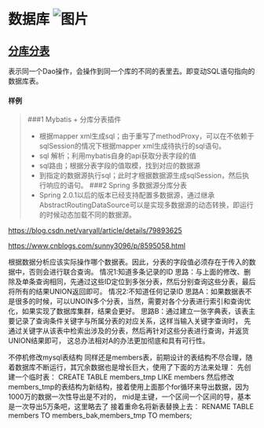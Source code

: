 数据库 ![图片](.jpg "区块链")
====================
[分库分表](https://blog.csdn.net/huanxue517/article/details/70145570)
---------------------
表示同一个Dao操作，会操作到同一个库的不同的表里去。即变动SQL语句指向的数据库表。
#### 样例
> ###1 Mybatis + 分库分表插件
> - 根据mapper xml生成sql；由于重写了methodProxy，可以在不依赖于sqlSession的情况下根据mapper xml生成待执行的sql语句。
> - sql 解析；利用mybatis自身的api获取分表字段的值
> - sql路由；根据分表字段的值取模，找到对应的数据源
> - 到指定的数据源执行sql；此时才根据数据源生成sqlSession，然后执行响应的语句。
> ###2 Spring 多数据源分库分表
> - Spring 2.0.1以后的版本已经支持配置多数据源，通过继承AbstractRoutingDataSource可以是实现多数据源的动态转换，即运行的时候动态加载不同的数据源。

https://blog.csdn.net/varyall/article/details/79893625

https://www.cnblogs.com/sunny3096/p/8595058.html


根据数据分析应该实际操作哪个数据表。因此，分表的字段值必须存在于传入的数据中，否则会进行联合查询。
情况1:知道多条记录的ID
思路：与上面的修改、删除及单条查询相同，先通过这些ID定位到多张分表，然后分别查询这些分表，最后将所有的结果UNION返回即可。
情况2:不知道任何记录ID
思路A：如果数据表不是很多的时候，可以UNOIN多个分表，当然，需要对各个分表进行索引和查询优化，如果实现了数据库集群，结果会更好。
思路B：通过建立一张字典表，该表主要记录了查询条件关键字与所属分表的对应关系，这样当输入关键字查询时，
      先通过关键字从该表中检索出涉及的分表，然后再针对这些分表进行查询，并返货UNION结果即可，
      这总办法相对A的办法更加彻底和具有可行性。

不停机修改mysql表结构
同样还是members表，前期设计的表结构不尽合理，随着数据库不断运行，其冗余数据也是增长巨大，使用了下面的方法来处理：
先创建一个临时表：
CREATE TABLE members_tmp LIKE members
然后修改members_tmp的表结构为新结构，接着使用上面那个for循环来导出数据，因为1000万的数据一次性导出是不对的，
mid是主键，一个区间一个区间的导，基本是一次导出5万条吧，这里略去了
接着重命名将新表替换上去：
RENAME TABLE members TO members_bak,members_tmp TO members;
